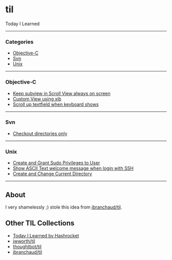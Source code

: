 # til
Today I Learned

---

### Categories

- [Objective-C](#objective-c)
- [Svn](#svn)
- [Unix](#unix)

---

### Objective-C

- [Keep subview in Scroll View always on screen](obj-c/keep-subview-in-scrollView-always-on-screen.md)
- [Custom View using xib](obj-c/custom-view-using-xib.md)
- [Scroll up textfield when keyboard shows](obj-c/scroll-up-textfield-when-keyboard-shows.md)

---

### Svn

- [Checkout directories only](svn/checkout-dir-only.md)

---

### Unix

- [Create and Grant Sudo Privileges to User](unix/create-and-grant-sudo-privileges-to-user.md)
- [Show ASCII Text welcome message when login with SSH](unix/show-ascii-text-welcome-message-when-login-with-ssh.md)
- [Create and Change Current Directory](unix/create-and-change-current-directory.md)

---

## About

I very shamelessly ;) stole this idea from [jbranchaud/til](https://github.com/jbranchaud/til).

## Other TIL Collections

* [Today I Learned by Hashrocket](https://til.hashrocket.com)
* [jwworth/til](https://github.com/jwworth/til)
* [thoughtbot/til](https://github.com/thoughtbot/til)
* [jbranchaud/til](https://github.com/jbranchaud/til)
